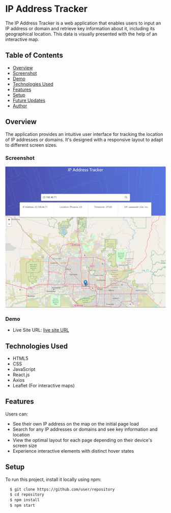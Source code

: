 # IP Address Tracker

The IP Address Tracker is a web application that enables users to input an IP address or domain and retrieve key information about it, including its geographical location. This data is visually presented with the help of an interactive map.

## Table of Contents

- [Overview](#overview)
- [Screenshot](#screenshot)
- [Demo](#demo)
- [Technologies Used](#technologies-used)
- [Features](#features)
- [Setup](#setup)
- [Future Updates](#future-updates)
- [Author](#author)

## Overview

The application provides an intuitive user interface for tracking the location of IP addresses or domains. It's designed with a responsive layout to adapt to different screen sizes.

### Screenshot

![](IP-Tracker.png)

### Demo

- Live Site URL: [live site URL](https://iptracker-i7g5.vercel.app/)

## Technologies Used

- HTML5
- CSS
- JavaScript
- React.js
- Axios
- Leaflet (For interactive maps)

## Features

Users can:

- See their own IP address on the map on the initial page load
- Search for any IP addresses or domains and see key information and location
- View the optimal layout for each page depending on their device's screen size
- Experience interactive elements with distinct hover states

## Setup

To run this project, install it locally using npm:

```bash
  $ git clone https://github.com/user/repository
  $ cd repository
  $ npm install
  $ npm start
